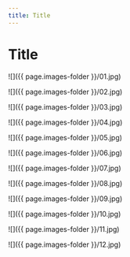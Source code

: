 ```yaml
---
title: Title
---
```


# Title

![]({{ page.images-folder }}/01.jpg)



![]({{ page.images-folder }}/02.jpg)



![]({{ page.images-folder }}/03.jpg)



![]({{ page.images-folder }}/04.jpg)



![]({{ page.images-folder }}/05.jpg)



![]({{ page.images-folder }}/06.jpg)



![]({{ page.images-folder }}/07.jpg)



![]({{ page.images-folder }}/08.jpg)



![]({{ page.images-folder }}/09.jpg)



![]({{ page.images-folder }}/10.jpg)



![]({{ page.images-folder }}/11.jpg)



![]({{ page.images-folder }}/12.jpg)


